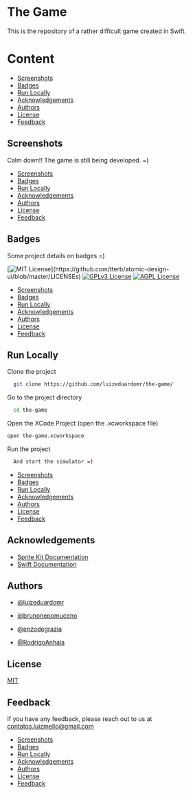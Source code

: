 
# The Game

This is the repository of a rather difficult game created in Swift.

# Content
- [Screenshots](#screenshots)
- [Badges](#badges)
- [Run Locally](#run-locally)
- [Acknowledgements](#acknowledgements)
- [Authors](#authors)
- [License](#license)
- [Feedback](#feedback)




## Screenshots
Calm down!! The game is still being developed. =)
<!--- 
<br/><br/>

<img alt="game screenshot" src="https://i.imgur.com/0OztvEx.jpg" width="300" height="700"/>

-->


- [Screenshots](#screenshots)
- [Badges](#badges)
- [Run Locally](#run-locally)
- [Acknowledgements](#acknowledgements)
- [Authors](#authors)
- [License](#license)
- [Feedback](#feedback)

## Badges
Some project details on badges =)

<!--- 
Add badges from somewhere like: [shields.io](https://shields.io/)
-->

[![MIT License](https://img.shields.io/apm/l/atomic-design-ui.svg?)](https://github.com/tterb/atomic-design-ui/blob/master/LICENSEs)
[![GPLv3 License](https://img.shields.io/badge/License-GPL%20v3-yellow.svg)](https://opensource.org/licenses/)
[![AGPL License](https://img.shields.io/badge/license-AGPL-blue.svg)](http://www.gnu.org/licenses/agpl-3.0)

- [Screenshots](#screenshots)
- [Badges](#badges)
- [Run Locally](#run-locally)
- [Acknowledgements](#acknowledgements)
- [Authors](#authors)
- [License](#license)
- [Feedback](#feedback)

  
## Run Locally

Clone the project

```bash
  git clone https://github.com/luizeduardomr/the-game/
```

Go to the project directory

```bash
  cd the-game
```

Open the XCode Project (open the .xcworkspace file)
```bash
open the-game.xcworkspace
```

Run the project
```bash
  And start the simulator =)
```

- [Screenshots](#screenshots)
- [Badges](#badges)
- [Run Locally](#run-locally)
- [Acknowledgements](#acknowledgements)
- [Authors](#authors)
- [License](#license)
- [Feedback](#feedback)

  
## Acknowledgements

 - [Sprite Kit Documentation](https://developer.apple.com/documentation/spritekit/)
 - [Swift Documentation](https://developer.apple.com/documentation/swift/)
  
## Authors

- [@luizeduardomr](https://www.github.com/luizeduardomr)

- [@brunonepomuceno](https://www.github.com/brunonepomuceno)

- [@enzodegrazia](https://www.github.com/enzodegrazia)

- [@RodrigoAnhaia](https://www.github.com/RodrigoAnhaia)

## License

[MIT](https://choosealicense.com/licenses/mit/)


  
## Feedback

If you have any feedback, please reach out to us at contatos.luizmello@gmail.com

- [Screenshots](#screenshots)
- [Badges](#badges)
- [Run Locally](#run-locally)
- [Acknowledgements](#acknowledgements)
- [Authors](#authors)
- [License](#license)
- [Feedback](#feedback)

  

